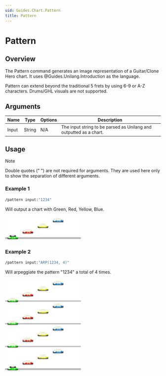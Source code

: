 ```yaml
---
uid: Guides.Chart.Pattern
title: Pattern
---
```


# Pattern
## Overview
The Pattern command generates an image representation of a Guitar/Clone Hero chart. It uses @Guides.Unilang.Introduction as the language.

Pattern can extend beyond the traditional 5 frets by using 6-9 or A-Z characters. Drums/GHL visuals are not supported.

## Arguments
| Name        | Type        | Options           | Description                                                        |
| ----------- | ----------- | ----------------- | ------------------------------------------------------------------ |
| Input       | String      | N/A               | The input string to be parsed as Unilang and outputted as a chart. |

## Usage
> [!NOTE]
> Double quotes (" ") are not required for arguments. They are used here only to show the separation of different arguments.

### Example 1
```bash
/pattern input:"1234"
```
Will output a chart with Green, Red, Yellow, Blue.

<img src="example1.png" alt="Pattern Command Example 1" style="width:245px;"/>

### Example 2
```bash
/pattern input:"ARP(1234, 4)"
```
Will arpeggiate the pattern "1234" a total of 4 times.

<img src="example2.png" alt="Pattern Command Example 2" style="width:245px;"/>
